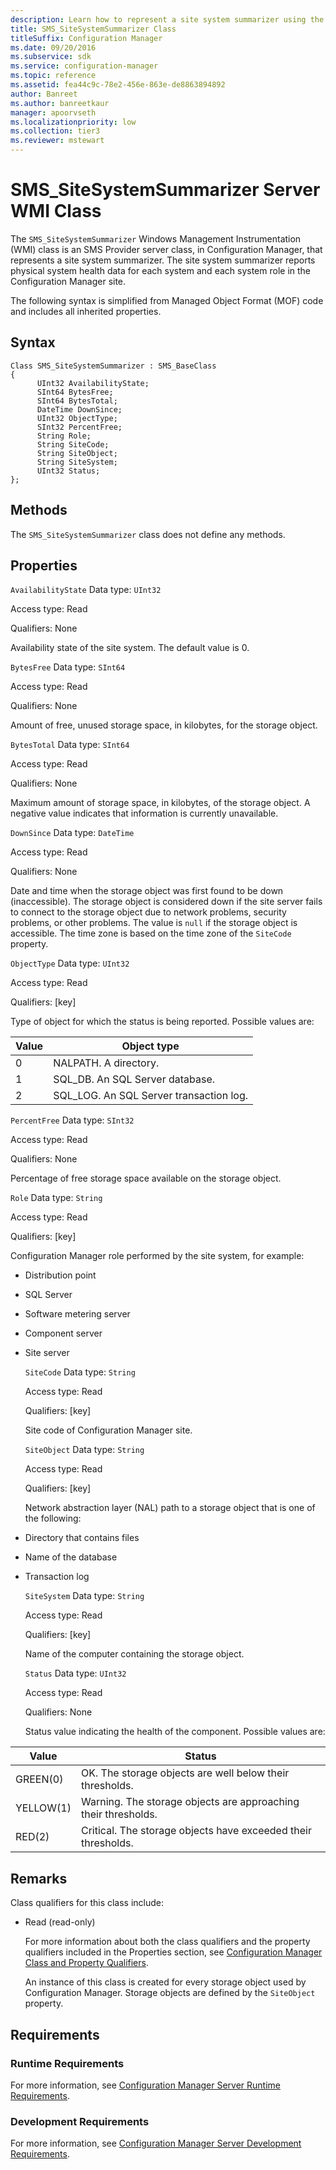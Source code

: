 ```yaml
---
description: Learn how to represent a site system summarizer using the SMS_SiteSystemSummarizer class in Configuration Manager.
title: SMS_SiteSystemSummarizer Class
titleSuffix: Configuration Manager
ms.date: 09/20/2016
ms.subservice: sdk
ms.service: configuration-manager
ms.topic: reference
ms.assetid: fea44c9c-78e2-456e-863e-de8863894892
author: Banreet
ms.author: banreetkaur
manager: apoorvseth
ms.localizationpriority: low
ms.collection: tier3
ms.reviewer: mstewart
---
```

# SMS_SiteSystemSummarizer Server WMI Class
The `SMS_SiteSystemSummarizer` Windows Management Instrumentation (WMI) class is an SMS Provider server class, in Configuration Manager, that represents a site system summarizer. The site system summarizer reports physical system health data for each system and each system role in the Configuration Manager site.

 The following syntax is simplified from Managed Object Format (MOF) code and includes all inherited properties.

## Syntax

```
Class SMS_SiteSystemSummarizer : SMS_BaseClass
{
      UInt32 AvailabilityState;
      SInt64 BytesFree;
      SInt64 BytesTotal;
      DateTime DownSince;
      UInt32 ObjectType;
      SInt32 PercentFree;
      String Role;
      String SiteCode;
      String SiteObject;
      String SiteSystem;
      UInt32 Status;
};
```

## Methods
 The `SMS_SiteSystemSummarizer` class does not define any methods.

## Properties
 `AvailabilityState`
 Data type: `UInt32`

 Access type: Read

 Qualifiers: None

 Availability state of the site system. The default value is 0.

 `BytesFree`
 Data type: `SInt64`

 Access type: Read

 Qualifiers: None

 Amount of free, unused storage space, in kilobytes, for the storage object.

 `BytesTotal`
 Data type: `SInt64`

 Access type: Read

 Qualifiers: None

 Maximum amount of storage space, in kilobytes, of the storage object. A negative value indicates that information is currently unavailable.

 `DownSince`
 Data type: `DateTime`

 Access type: Read

 Qualifiers: None

 Date and time when the storage object was first found to be down (inaccessible). The storage object is considered down if the site server fails to connect to the storage object due to network problems, security problems, or other problems. The value is `null` if the storage object is accessible. The time zone is based on the time zone of the `SiteCode` property.

 `ObjectType`
 Data type: `UInt32`

 Access type: Read

 Qualifiers: [key]

 Type of object for which the status is being reported. Possible values are:

| Value | Object type |
| ----- | ----------- |
|0|NALPATH. A directory.|
|1|SQL_DB. An SQL Server database.|
|2|SQL_LOG. An SQL Server transaction log.|

 `PercentFree`
 Data type: `SInt32`

 Access type: Read

 Qualifiers: None

 Percentage of free storage space available on the storage object.

 `Role`
 Data type: `String`

 Access type: Read

 Qualifiers: [key]

 Configuration Manager role performed by the site system, for example:

- Distribution point

- SQL Server

- Software metering server

- Component server

- Site server

  `SiteCode`
  Data type: `String`

  Access type: Read

  Qualifiers: [key]

  Site code of Configuration Manager site.

  `SiteObject`
  Data type: `String`

  Access type: Read

  Qualifiers: [key]

  Network abstraction layer (NAL) path to a storage object that is one of the following:

- Directory that contains files

- Name of the database

- Transaction log

  `SiteSystem`
  Data type: `String`

  Access type: Read

  Qualifiers: [key]

  Name of the computer containing the storage object.

  `Status`
  Data type: `UInt32`

  Access type: Read

  Qualifiers: None

  Status value indicating the health of the component. Possible values are:

| Value | Status |
| ----- | ------ |
|GREEN(0)|OK. The storage objects are well below their thresholds.|
|YELLOW(1)|Warning. The storage objects are approaching their thresholds.|
|RED(2)|Critical. The storage objects have exceeded their thresholds.|

## Remarks
 Class qualifiers for this class include:

- Read (read-only)

  For more information about both the class qualifiers and the property qualifiers included in the Properties section, see [Configuration Manager Class and Property Qualifiers](../../../../../develop/reference/misc/class-and-property-qualifiers.md).

  An instance of this class is created for every storage object used by Configuration Manager. Storage objects are defined by the `SiteObject` property.

## Requirements

### Runtime Requirements
 For more information, see [Configuration Manager Server Runtime Requirements](../../../../../develop/core/reqs/server-runtime-requirements.md).

### Development Requirements
 For more information, see [Configuration Manager Server Development Requirements](../../../../../develop/core/reqs/server-development-requirements.md).
